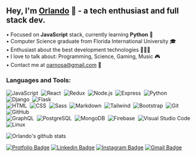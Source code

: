 ## Hey, I'm [Orlando](https://orlandoarnosa.com) 👋 - a tech enthusiast and full stack dev.

• Focused on **JavaScript** stack, currently learning **Python** 🐍
<br/>• Computer Science graduate from Florida International University 🎓
<br/>• Enthusiast about the best development technologies 👩🏻‍💻
<br/>• I love to talk about: Programming, Science, Gaming, Music 🎮
<br/>• Contact me at oarnosa@gmail.com 💌

### Languages and Tools:

![JavaScript](https://img.shields.io/badge/-JavaScript-fafbfc?style=flat&logo=javascript)&nbsp;
![React](https://img.shields.io/badge/-React-fafbfc?style=flat&logo=react)&nbsp;
![Redux](https://img.shields.io/badge/-Redux-fafbfc?style=flat&logo=redux&logoColor=764abc)&nbsp;
![Node.js](https://img.shields.io/badge/-Node.js-fafbfc?style=flat&logo=node.js)&nbsp;
![Express](https://img.shields.io/badge/-Express-fafbfc?style=flat&logo=express)&nbsp;
![Python](https://img.shields.io/badge/-Python-fafbfc?style=flat&logo=python)&nbsp;
![Django](https://img.shields.io/badge/-Django-fafbfc?style=flat&logo=django&logoColor=092E20)&nbsp;
![Flask](https://img.shields.io/badge/-Flask-fafbfc?style=flat&logo=flask&logoColor=black)\
![HTML](https://img.shields.io/badge/-HTML-fafbfc?style=flat&logo=HTML5)&nbsp;
![CSS](https://img.shields.io/badge/-CSS-fafbfc?style=flat&logo=CSS3&logoColor=1572B6)&nbsp;
![Sass](https://img.shields.io/badge/-Sass-fafbfc?style=flat&logo=SASS&logoColor=bf4080)&nbsp;
![Markdown](https://img.shields.io/badge/-Markdown-fafbfc?style=flat&logo=markdown&logoColor=343a40)&nbsp;
![Tailwind](https://img.shields.io/badge/-Tailwind%20CSS-fafbfc?style=flat&logo=tailwind%20css)&nbsp;
![Bootstrap](https://img.shields.io/badge/-Bootstrap-fafbfc?style=flat&logo=bootstrap&logoColor=563D7C)&nbsp;
![Git](https://img.shields.io/badge/-Git-fafbfc?style=flat&logo=git)&nbsp;
![GitHub](https://img.shields.io/badge/-GitHub-fafbfc?style=flat&logo=github&logoColor=black)\
![GraphQL](https://img.shields.io/badge/-GraphQL-fafbfc?style=flat&logo=GraphQL&logoColor=bf4080)&nbsp;
![PostgreSQL](https://img.shields.io/badge/-PostgreSQL-fafbfc?style=flat&logo=postgresql&logoColor=336791)&nbsp;
![MongoDB](https://img.shields.io/badge/-MongoDB-fafbfc?style=flat&logo=mongodb)&nbsp;
![Firebase](https://img.shields.io/badge/-Firebase-fafbfc?style=flat&logo=firebase)&nbsp;
![Visual Studio Code](https://img.shields.io/badge/-Visual%20Studio%20Code-fafbfc?style=flat&logo=visual-studio-code&logoColor=007ACC)
![Linux](https://img.shields.io/badge/-Linux-fafbfc?style=flat&logo=linux)&nbsp;
<br/>

![Orlando's github stats](https://github-readme-stats.vercel.app/api?username=oarnosa&theme=vue-dark&show_icons=true&hide=issues&count_private=true&include_all_commits=1)
<br/>

[![Protfolio Badge](https://img.shields.io/badge/-orlandoarnosa.com-fafbfc?style=flat-square&logo=Google%20Chrome&logoColor=white&labelColor=15847D&link=https://orlandoarnosa.com)](https://orlandoarnosa.com)
[![Linkedin Badge](https://img.shields.io/badge/-/in/oarnosa-fafbfc?style=flat-square&logo=linkedin&logoColor=white&labelColor=blue&link=https://www.linkedin.com/in/oarnosa/)](https://www.linkedin.com/in/oarnosa/)
[![Instagram Badge](https://img.shields.io/badge/-@arno__lando-fafbfc?style=flat-square&logo=instagram&logoColor=white&labelColor=E1306C&link=https://www.linkedin.com/in/oarnosa/)](https://instagram.com/arno_lando)
[![Gmail Badge](https://img.shields.io/badge/-oarnosa@gmail.com-fafbfc?style=flat-square&logo=Gmail&logoColor=white&labelColor=red&link=mailto:oarnosa@gmail.com)](mailto:oarnosa@gmail.com)
